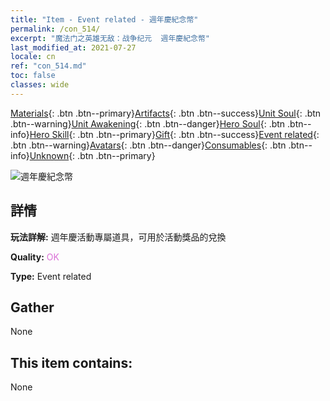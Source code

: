 ```yaml
---
title: "Item - Event related - 週年慶紀念幣"
permalink: /con_514/
excerpt: "魔法门之英雄无敌：战争纪元  週年慶紀念幣"
last_modified_at: 2021-07-27
locale: cn
ref: "con_514.md"
toc: false
classes: wide
---
```

 [Materials](/ItemsCN/){: .btn .btn--primary}[Artifacts](/ItemsCN/Artifacts/){: .btn .btn--success}[Unit Soul](/ItemsCN/UnitSoul/){: .btn .btn--warning}[Unit Awakening](/ItemsCN/UnitAwakening/){: .btn .btn--danger}[Hero Soul](/ItemsCN/HeroSoul/){: .btn .btn--info}[Hero Skill](/ItemsCN/HeroSkill/){: .btn .btn--primary}[Gift](/ItemsCN/Gift/){: .btn .btn--success}[Event related](/ItemsCN/Events/){: .btn .btn--warning}[Avatars](/ItemsCN/Avatars/){: .btn .btn--danger}[Consumables](/ItemsCN/Consumables/){: .btn .btn--info}[Unknown](/ItemsCN/Unknown/){: .btn .btn--primary}

 ![週年慶紀念幣](/images/t/i_10005.png)

## 詳情
 **玩法詳解:** 週年慶活動專屬道具，可用於活動獎品的兌換

 **Quality:** <span style="color: #DA70D6">OK</span>

 **Type:** Event related

## Gather

  None

## This item contains:

  None

